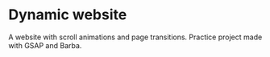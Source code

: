 # Dynamic website
A website with scroll animations and page transitions. Practice project made with GSAP and Barba.

